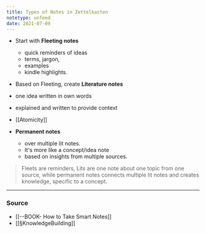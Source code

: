 ```yaml
---
title: Types of Notes in Zettelkasten
notetype: unfeed
date: 2021-07-09
---
```



- Start with **Fleeting notes**
	-  quick reminders of ideas 
	- terms, jargon, 
	- examples 
	- kindle highlights. 

- Based on Fleeting, create **Literature notes** 
- one idea written in own words
- explained and written to provide context
- [[Atomicity]]

- **Permanent notes** 
	- over multiple lit notes. 
	- It's more like a concept/idea note
	- based on insights from multiple sources.

> Fleets are reminders, Lits are one note about one topic from one source, while permanent notes connects multiple lit notes and creates knowledge, specific to a concept. 

--- 

### Source
- [[--BOOK- How to Take Smart Notes]]
- [[§KnowledgeBuilding]]